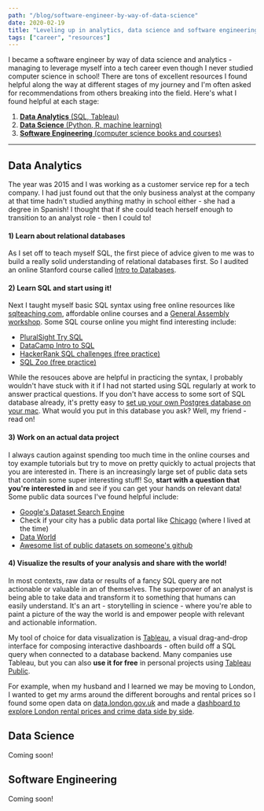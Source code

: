 ```yaml
---
path: "/blog/software-engineer-by-way-of-data-science"
date: 2020-02-19
title: "Leveling up in analytics, data science and software engineering"
tags: ["career", "resources"]
---
```


I became a software engineer by way of data science and analytics - managing to leverage myself into a tech career even though I never studied computer science in school! There are tons of excellent resources I found helpful along the way at different stages of my journey and I'm often asked for recommendations from others breaking into the field. Here's what I found helpful at each stage:

1. [**Data Analytics** (SQL, Tableau)](#step1)
2. [**Data Science** (Python, R, machine learning)](#step2)
3. [**Software Engineering** (computer science books and courses)](#step3)

---
## Data Analytics <a name=step1></a>

The year was 2015 and I was working as a customer service rep for a tech company. I had just found out that the only business analyst at the company at that time hadn't studied anything mathy in school either - she had a degree in Spanish! I thought that if she could teach herself enough to transition to an analyst role - then I could to!

#### 1) Learn about relational databases
As I set off to teach myself SQL, the first piece of advice given to me was to build a really solid understanding of relational databases first. So I audited an online Stanford course called [Intro to Databases](https://lagunita.stanford.edu/courses/Engineering/db/2014_1/about). 

#### 2) Learn SQL and start using it! 
Next I taught myself basic SQL syntax using free online resources like [sqlteaching.com](https://www.sqlteaching.com/), affordable online courses and a [General Assembly workshop](https://generalassemb.ly/blog/sql-using-data-science-to-boost-business-and-increase-efficiency/). Some SQL course online you might find interesting include:

- [PluralSight Try SQL](https://www.pluralsight.com/courses/code-school-try-sql)
- [DataCamp Intro to SQL](https://www.datacamp.com/courses/introduction-to-sql)
- [HackerRank SQL challenges (free practice)](https://www.hackerrank.com/domains/sql)
- [SQL Zoo (free practice)](https://sqlzoo.net/)

While the resouces above are helpful in practicing the syntax, I probably wouldn't have stuck with it if I had not started using SQL regularly at work to answer practical questions. If you don't have access to some sort of SQL database already, it's pretty easy to [set up your own Postgres database on your mac](https://www.codementor.io/@engineerapart/getting-started-with-postgresql-on-mac-osx-are8jcopb). What would you put in this database you ask? Well, my friend - read on!

#### 3) Work on an actual data project
I always caution against spending too much time in the online courses and toy example tutorials but try to move on pretty quickly to actual projects that you are interested in. There is an increasingly large set of public data sets that contain some super interesting stuff! So, **start with a question that you're interested in**
and see if you can get your hands on relevant data! Some public data sources I've found helpful include:

- [Google's Dataset Search Engine](https://datasetsearch.research.google.com/)
- Check if your city has a public data portal like [Chicago](https://data.cityofchicago.org/) (where I lived at the time)
- [Data World](https://data.world/)
- [Awesome list of public datasets on someone's github](https://github.com/awesomedata/awesome-public-datasets)

#### 4) Visualize the results of your analysis and share with the world!
In most contexts, raw data or results of a fancy SQL query are not actionable or valuable in an of themselves. The superpower of an analyst is being able to take data and transform it to something that humans can easily understand. It's an art - storytelling in science - where you're able to paint a picture of the way the world is and empower people with relevant and actionable information.

My tool of choice for data visualization is [Tableau](https://www.tableau.com/learn/training/20201), a visual drag-and-drop interface for composing interactive dashboards - often build off a SQL query when connected to a database backend. Many companies use Tableau, but you can also **use it for free** in personal projects using [Tableau Public](https://public.tableau.com/en-us/s/). 

For example, when my husband and I learned we may be moving to London, I wanted to get my arms around the different boroughs and rental prices so I found some open data on [data.london.gov.uk](https://data.london.gov.uk/) and made a [dashboard to explore London rental prices and crime data side by side](https://public.tableau.com/profile/tiffany.moeller#!/vizhome/2017LondonRentalPrices/PricesandCrimeRates).

## Data Science <a name=step2></a>
Coming soon! 

## Software Engineering <a name=step3></a>
Coming soon! 